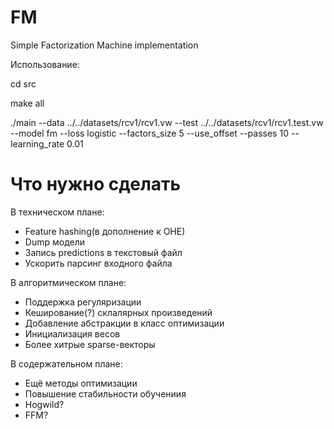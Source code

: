 # FM
Simple Factorization Machine implementation

Использование:

cd src

make all

./main --data ../../datasets/rcv1/rcv1.vw --test ../../datasets/rcv1/rcv1.test.vw --model fm --loss logistic --factors_size 5 --use_offset --passes 10 --learning_rate 0.01

# Что нужно сделать

В техническом плане:
* Feature hashing(в дополнение к OHE)
* Dump модели
* Запись predictions в текстовый файл
* Ускорить парсинг входного файла

В алгоритмическом плане:
* Поддержка регуляризации
* Кеширование(?) склалярных произведений
* Добавление абстракции в класс оптимизации
* Инициализация весов
* Более хитрые sparse-векторы

В содержательном плане:
* Ещё методы оптимизации
* Повышение стабильности обучениия
* Hogwild?
* FFM?
